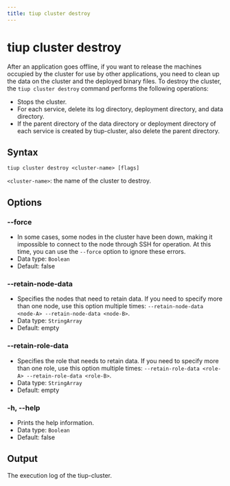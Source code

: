 ```yaml
---
title: tiup cluster destroy
---
```


# tiup cluster destroy

After an application goes offline, if you want to release the machines occupied by the cluster for use by other applications, you need to clean up the data on the cluster and the deployed binary files. To destroy the cluster, the `tiup cluster destroy` command performs the following operations:

- Stops the cluster.
- For each service, delete its log directory, deployment directory, and data directory.
- If the parent directory of the data directory or deployment directory of each service is created by tiup-cluster, also delete the parent directory.

## Syntax

```shell
tiup cluster destroy <cluster-name> [flags]
```

`<cluster-name>`: the name of the cluster to destroy.

## Options

### --force

- In some cases, some nodes in the cluster have been down, making it impossible to connect to the node through SSH for operation. At this time, you can use the `--force` option to ignore these errors.
- Data type: `Boolean`
- Default: false

### --retain-node-data

- Specifies the nodes that need to retain data. If you need to specify more than one node, use this option multiple times: `--retain-node-data <node-A> --retain-node-data <node-B>`.
- Data type: `StringArray`
- Default: empty

### --retain-role-data

- Specifies the role that needs to retain data. If you need to specify more than one role, use this option multiple times: `--retain-role-data <role-A> --retain-role-data <role-B>`.
- Data type: `StringArray`
- Default: empty

### -h, --help

- Prints the help information.
- Data type: `Boolean`
- Default: false

## Output

The execution log of the tiup-cluster.
